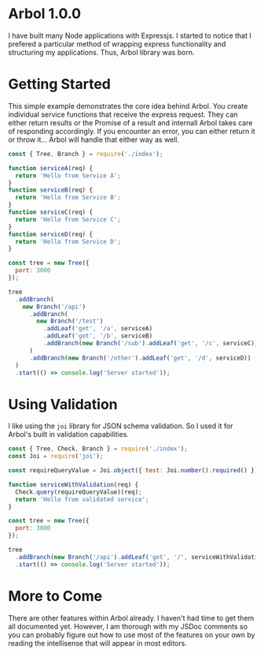 # Arbol 1.0.0

I have built many Node applications with Expressjs. I started to notice that I prefered a particular method of wrapping express functionality and structuring my applications. Thus, Arbol library was born.

# Getting Started

This simple example demonstrates the core idea behind Arbol. You create individual service functions that receive the express request. They can either return results or the Promise of a result
and internall Arbol takes care of responding accordingly. If you encounter an error, you can either return it or throw it... Arbol will handle that either way as well.

```javascript
const { Tree, Branch } = require('./index');

function serviceA(req) {
  return 'Hello from Service A';
}
function serviceB(req) {
  return 'Hello from Service B';
}
function serviceC(req) {
  return 'Hello from Service C';
}
function serviceD(req) {
  return 'Hello from Service D';
}

const tree = new Tree({
  port: 3000
});

tree
  .addBranch(
    new Branch('/api')
      .addBranch(
        new Branch('/test')
          .addLeaf('get', '/a', serviceA)
          .addLeaf('get', '/b', serviceB)
          .addBranch(new Branch('/sub').addLeaf('get', '/c', serviceC))
      )
      .addBranch(new Branch('/other').addLeaf('get', '/d', serviceD))
  )
  .start(() => console.log('Server started'));
```

# Using Validation

I like using the `joi` library for JSON schema validation. So I used it for Arbol's built in validation capabilities.

```javascript
const { Tree, Check, Branch } = require('./index');
const Joi = require('joi');

const requireQueryValue = Joi.object({ test: Joi.number().required() });

function serviceWithValidation(req) {
  Check.query(requireQueryValue)(req);
  return 'Hello from validated service';
}

const tree = new Tree({
  port: 3000
});

tree
  .addBranch(new Branch('/api').addLeaf('get', '/', serviceWithValidation))
  .start(() => console.log('Server started'));
```

# More to Come

There are other features within Arbol already. I haven't had time to get them all documented yet. However, I am thorough with my JSDoc comments so you can probably
figure out how to use most of the features on your own by reading the intellisense that will appear in most editors.
